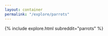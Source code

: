 ```yaml
---
layout: container
permalink: "/explore/parrots"
---
```


<link rel="stylesheet" type="text/css" href="/static/css/explore.css">
{% include explore.html subreddit="parrots" %}

